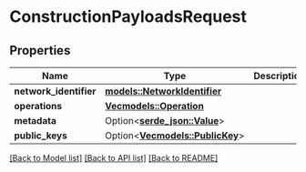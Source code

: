 # ConstructionPayloadsRequest

## Properties

| Name                   | Type                                                  | Description | Notes      |
| ---------------------- | ----------------------------------------------------- | ----------- | ---------- |
| **network_identifier** | [**models::NetworkIdentifier**](NetworkIdentifier.md) |             |            |
| **operations**         | [**Vec<models::Operation>**](Operation.md)            |             |            |
| **metadata**           | Option<[**serde_json::Value**](.md)>                  |             | [optional] |
| **public_keys**        | Option<[**Vec<models::PublicKey>**](PublicKey.md)>    |             | [optional] |

[[Back to Model list]](../README.md#documentation-for-models)
[[Back to API list]](../README.md#documentation-for-api-endpoints) [[Back to README]](../README.md)
